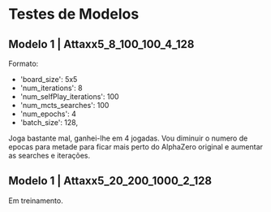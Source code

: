 # Testes de Modelos

## Modelo 1 | Attaxx5_8_100_100_4_128

Formato:
- 'board_size': 5x5
- 'num_iterations': 8
- 'num_selfPlay_iterations': 100
- 'num_mcts_searches': 100
- 'num_epochs': 4
- 'batch_size': 128,

Joga bastante mal, ganhei-lhe em 4 jogadas. Vou diminuir o numero de epocas para metade para ficar mais perto do AlphaZero original e aumentar as searches e iterações.

## Modelo 1 | Attaxx5_20_200_1000_2_128

Em treinamento.